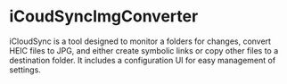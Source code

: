 # iCoudSyncImgConverter
iCloudSync is a tool designed to monitor a folders for changes, convert HEIC files to JPG, and either create symbolic links or copy other files to a destination folder. It includes a configuration UI for easy management of settings.
